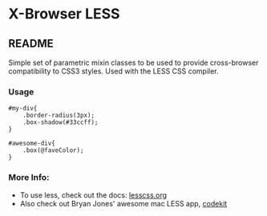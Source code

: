 # X-Browser LESS
## README

Simple set of parametric mixin classes to be used to provide cross-browser compatibility to CSS3 styles. Used with the LESS CSS compiler. 

### Usage

	#my-div{
		.border-radius(3px);
		.box-shadow(#33ccff);
	}
	
	#awesome-div{
		.box(@faveColor);
	}

### More Info:

* To use less, check out the docs: [lesscss.org](http://lesscss.org/)
* Also check out Bryan Jones' awesome mac LESS app, [codekit](http://incident57.com/codekit/)

